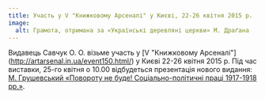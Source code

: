 ```yaml
---
title: Участь у V "Книжковому Арсеналі" у Києві, 22-26 квітня 2015 р.
image:
  alt: Грамота, отримана за «Українські деревляні церкви» М. Драґана
---
```


Видавець Савчук О. О. візьме участь у [V "Книжковому Арсеналі"] (http://artarsenal.in.ua/event150.html/) у Києві 22-26 квітня 2015 р. 
Під час виставки, 25-го квітня о 10.00 відбудеться презентація 
нового видання: [М. Грушевський «Повороту не буде! Соціально-політичні праці 1917-1918 рр.»](/books/grushevskyj-povorotu-ne-bude). 
